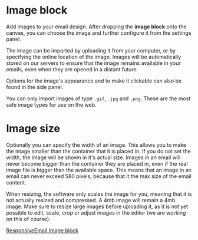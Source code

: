 # Image block

Add images to your email design. After dropping the **image block** onto the 
canvas, you can choose the image and further configure it from the settings 
panel.

The image can be imported by uploading it from your computer, or by specifying 
the online location of the image. Images will be automatically stored on our 
servers to ensure that the image remains available in your emails, even when 
they are opened in a distant future.

Options for the image's appearance and to make it clickable can also be found in 
the side panel. 

You can only import images of type `.gif`, `.jpg` and `.png`. These are the most 
safe image types for use on the web.

# Image size

Optionally you can specify the width of an image. This allows you to make 
the image smaller than the container that it is placed in. If you do not set 
the width, the image will be shown in it's actual size. Images in an email will 
never become bigger than the container they are placed in, even if the real 
image file is bigger than the available space. This means that an image in an 
email can never exceed 580 pixels, because that it the max size of the email 
content. 

When resizing, the software only scales the image for you, meaning that it is 
not actually resized and compressed. A 4mb image will remain a 4mb image. Make 
sure to resize large images before uploading it, as it is not yet possible to 
edit, scale, crop or adjust images in the editor (we are working on this of 
course).

[ResponsiveEmail Image block](ResponsiveEmail/json/block-image)

